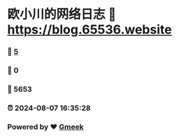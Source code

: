 # 欧小川的网络日志 :link: https://blog.65536.website 
### :page_facing_up: [5](https://blog.65536.website/tag.html) 
### :speech_balloon: 0 
### :hibiscus: 5653 
### :alarm_clock: 2024-08-07 16:35:28 
### Powered by :heart: [Gmeek](https://github.com/Meekdai/Gmeek)
